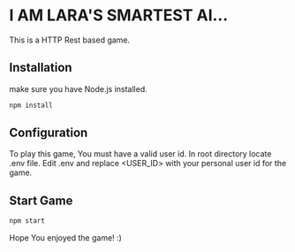 # I AM LARA'S SMARTEST AI...

This is a HTTP Rest based game.

## Installation

make sure you have Node.js installed.

```bash
npm install
```

## Configuration
To play this game, You must have a valid user id.
In root directory locate .env file.
Edit .env and replace <USER_ID> with your personal user id for the game.

## Start Game
```bash
npm start
```

Hope You enjoyed the game! :)
